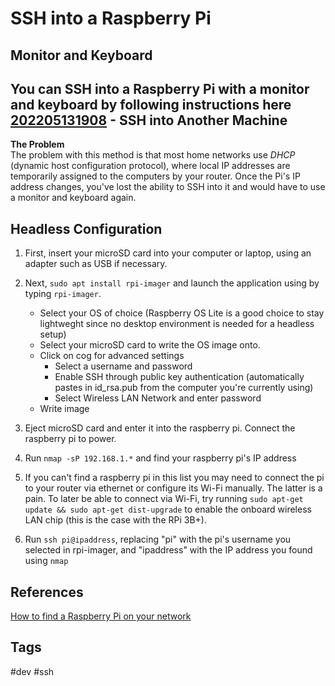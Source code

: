 # SSH into a Raspberry Pi

## Monitor and Keyboard
You can SSH into a Raspberry Pi with a monitor and keyboard by following instructions here [202205131908](../202205131908) - SSH into Another Machine  
---
**The Problem**  
The problem with this method is that most home networks use *DHCP* (dynamic host configuration protocol), where local IP addresses are temporarily assigned to the computers by your router. Once the Pi's IP address changes, you've lost the ability to SSH into it and would have to use a monitor and keyboard again.

## Headless Configuration
1. First, insert your microSD card into your computer or laptop, using an adapter such as USB if necessary.  

2. Next, `sudo apt install rpi-imager` and launch the application using by typing `rpi-imager`.  
	* Select your OS of choice (Raspberry OS Lite is a good choice to stay lightweght since no desktop environment is needed for a headless setup)  
	* Select your microSD card to write the OS image onto.  
	* Click on cog for advanced settings  
		- Select a username and password
		- Enable SSH through public key authentication (automatically pastes in id_rsa.pub from the computer you're currently using)  
		- Select Wireless LAN Network and enter password
	* Write image

3. Eject microSD card and enter it into the raspberry pi. Connect the raspberry pi to power.  

4. Run `nmap -sP 192.168.1.*` and find your raspberry pi's IP address  

5. If you can't find a raspberry pi in this list you may need to connect the pi to your router via ethernet or configure its Wi-Fi manually. The latter is a pain. To later be able to connect via Wi-Fi, try running `sudo apt-get update && sudo apt-get dist-upgrade` to enable the onboard wireless LAN chip (this is the case with the RPi 3B+).  

5. Run `ssh pi@ipaddress`, replacing "pi" with the pi's username you selected in rpi-imager, and "ipaddress" with the IP address you found using `nmap`  

## References
[How to find a Raspberry Pi on your network](https://kimondo.co.uk/find-raspberry-pi-network/)  

## Tags
#dev #ssh
